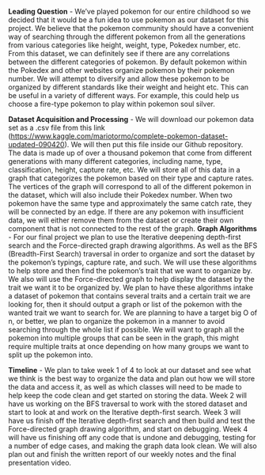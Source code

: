 **Leading Question** - We’ve played pokemon for our entire childhood so we decided that it would be a fun idea to use pokemon as our dataset for this project. We believe that the pokemon community should have a convenient way of searching through the different pokemon from all the generations from various categories like height, weight, type, Pokedex number, etc. From this dataset, we can definitely see if there are any correlations between the different categories of pokemon. By default pokemon within the Pokedex and other websites organize pokemon by their pokemon number. We will attempt to diversify and allow these pokemon to be organized by different standards like their weight and height etc. This can be useful in a variety of different ways. For example, this could help us choose a fire-type pokemon to play within pokemon soul silver.

**Dataset Acquisition and Processing** -  We will download our pokemon data set as a .csv file from this link (https://www.kaggle.com/mariotormo/complete-pokemon-dataset-updated-090420). We will then put this file inside our Github repository. The data is made up of over a thousand pokemon that come from different generations with many different categories, including name, type, classification, height, capture rate, etc. We will store all of this data in a graph that categorizes the pokemon based on their type and capture rates. The vertices of the graph will correspond to all of the different pokemon in the dataset, which will also include their Pokedex number. When two pokemon have the same type and approximately the same catch rate, they will be connected by an edge. If there are any pokemon with insufficient data, we will either remove them from the dataset or create their own component that is not connected to the rest of the graph. 
**Graph Algorithms** -  For our final project we plan to use the Iterative deepening depth-first search and the Force-directed graph drawing algorithms. As well as the BFS (Breadth-First Search) traversal in order to organize and sort the dataset by the pokemon’s typings, capture rate, and such. We will use these algorithms to help store and then find the pokemon’s trait that we want to organize by. We also will use the Force-directed graph to help display the dataset by the trait we want it to be organized by. We plan to have these algorithms intake a dataset of pokemon that contains several traits and a certain trait we are looking for, then it should output a graph or list of the pokemon with the wanted trait we want to search for. We are planning to have a target big O of n, or better, we plan to organize the pokemon in a manner to avoid searching through the whole list if possible. We will want to graph all the pokemon into multiple groups that can be seen in the graph, this might require multiple traits at once depending on how many groups we want to split up the pokemon into.

**Timeline** -  We plan to take week 1 of 4 to look at our dataset and see what we think is the best way to organize the data and plan out how we will store the data and access it, as well as which classes will need to be made to help keep the code clean and get started on storing the data. Week 2 will have us working on the BFS traversal to work with the stored dataset and start to look at and work on the Iterative depth-first search. Week 3 will have us finish off the Iterative depth-first search and then build and test the Force-directed graph drawing algorithm, and start on debugging. Week 4 will have us finishing off any code that is undone and debugging, testing for a number of edge cases, and making the graph data look clean. We will also plan out and finish the written report of our weekly notes and the final presentation video.
